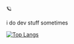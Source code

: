 🪐

i do dev stuff sometimes

[![Top Langs](https://github-readme-stats.vercel.app/api/top-langs/?username=tijnjh&layout=compact&p)](https://github.com/anuraghazra/github-readme-stats)
